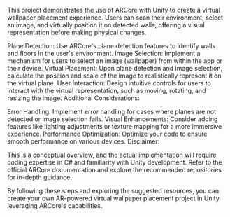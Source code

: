 This project demonstrates the use of ARCore with Unity to create a virtual wallpaper placement experience. Users can scan their environment, select an image, and virtually position it on detected walls, offering a visual representation before making physical changes.

Plane Detection: Use ARCore's plane detection features to identify walls and floors in the user's environment.
Image Selection: Implement a mechanism for users to select an image (wallpaper) from within the app or their device.
Virtual Placement: Upon plane detection and image selection, calculate the position and scale of the image to realistically represent it on the virtual plane.
User Interaction: Design intuitive controls for users to interact with the virtual representation, such as moving, rotating, and resizing the image.
Additional Considerations:

Error Handling: Implement error handling for cases where planes are not detected or image selection fails.
Visual Enhancements: Consider adding features like lighting adjustments or texture mapping for a more immersive experience.
Performance Optimization: Optimize your code to ensure smooth performance on various devices.
Disclaimer:

This is a conceptual overview, and the actual implementation will require coding expertise in C# and familiarity with Unity development. Refer to the official ARCore documentation and explore the recommended repositories for in-depth guidance.

By following these steps and exploring the suggested resources, you can create your own AR-powered virtual wallpaper placement project in Unity leveraging ARCore's capabilities.
